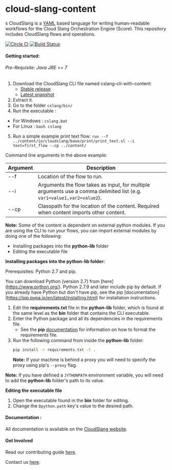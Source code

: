 cloud-slang-content
=============

s
CloudSlang is a [YAML](http://yaml.org) based language for writing human-readable workflows for the Cloud Slang Orchestration Engine (Score). This repository includes CloudSlang flows and operations.

[![Circle CI](https://circleci.com/gh/CloudSlang/cloud-slang-content/tree/master.svg?style=svg)](https://circleci.com/gh/CloudSlang/cloud-slang-content/tree/master)
[![Build Status](https://travis-ci.org/CloudSlang/cloud-slang-content.svg?branch=master)](https://travis-ci.org/CloudSlang/cloud-slang-content)

#### Getting started:

###### Pre-Requisite: Java JRE >= 7

1. Download the CloudSlang CLI file named cslang-cli-with-content:
    + [Stable release](https://github.com/CloudSlang/cloud-slang/releases/latest)
    + [Latest snapshot](https://github.com/CloudSlang/cloud-slang/releases/)
2. Extract it.
3. Go to the folder `cslang/bin/`
4. Run the executable :
  - For Windows : `cslang.bat`
  - For Linux : `bash cslang`
5. Run a simple example print text flow: `run --f ../content/io/cloudslang/base/print/print_text.sl --i text=first_flow --cp ../content/`

Command line arguments in the above example:

Argument|Description
---|---
--f | Location of the flow to run.
--i | Arguments the flow takes as input, for multiple arguments use a comma delimited list (e.g. `var1=value1,var2=value2`).
--cp | Classpath for the location of the content. Required when content imports other content.


**Note:** Some of the content is dependent on external python modules. If you are using the CLI to run your flows, you can import external modules by doing one of the following:

+ Installing packages into the **python-lib** folder
+ Editing the executable file

**Installing packages into the python-lib folder:**

Prerequisites:  Python 2.7 and pip.

You can download Python (version 2.7) from [here] (https://www.python.org/). Python 2.7.9 and later include pip by default. If you already have Python but don't have pip, see the pip [documentation] (https://pip.pypa.io/en/latest/installing.html) for
installation instructions.

1. Edit the **requirements.txt** file in the **python-lib** folder, which is found at the same level as the **bin** folder that contains the CLI executable.
2. Enter the Python package and all its dependencies in the requirements file.
	+ See the **pip** [documentation](https://pip.pypa.io/en/latest/user_guide.html#requirements-files) for information on how to format the requirements file.
3.  Run the following command from inside the **python-lib** folder:
    ```bash
    pip install -r requirements.txt -t .
    ```
    **Note:** If your machine is behind a proxy you will need to specify the proxy using pip's `--proxy` flag.

**Note:** If you have defined a `JYTHONPATH` environment variable, you will need to add the **python-lib** folder's path to its value.

**Editing the executable file**

1. Open the executable found in the **bin** folder for editing.
2. Change the `Dpython.path` key's value to the desired path.

#### Documentation :

All documentation is available on the [CloudSlang website](http://www.cloudslang.io/#/docs).

#### Get Involved

Read our contributing guide [here](CONTRIBUTING.md).

Contact us [here](mailto:support@cloudslang.io).
